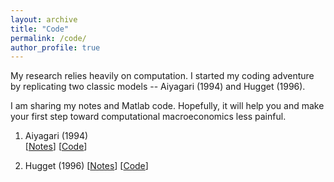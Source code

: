 ```yaml
---
layout: archive
title: "Code"
permalink: /code/
author_profile: true
---
```



My research relies heavily on computation. I started my coding adventure by replicating two classic models -- Aiyagari (1994) and Hugget (1996).

I am sharing my notes and Matlab code. Hopefully, it will help you and make your first step toward computational macroeconomics less painful. 

1. Aiyagari (1994)         
   \[[Notes](../files/Aiyagari.pdf)\] \[[Code]()\]
   
2. Hugget (1996)
   \[[Notes]()\] \[[Code]()\]
